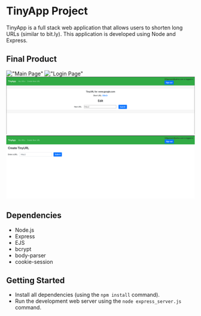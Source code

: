# TinyApp Project

TinyApp is a full stack web application that allows users to shorten long URLs (similar to bit.ly). This application is developed using Node and Express.

## Final Product

!["Main Page"](https://github.com/OOgunremi/tinyapp/tree/main/docs#:~:text=2%20minutes%20ago-,Main%20Page.png,-updated%20the%20files)
!["Login Page"](https://github.com/OOgunremi/tinyapp/tree/main/docs#:~:text=5%20minutes%20ago-,Login%20Page.png,-updated%20the%20files)
!["Edit URL Page"](https://github.com/OOgunremi/tinyapp/blob/main/docs/Edit%20Page.png)
!["Create New URL Page"](https://github.com/OOgunremi/tinyapp/blob/main/docs/Create%20Short%20URL%20Page.png)

## Dependencies

- Node.js
- Express
- EJS
- bcrypt
- body-parser
- cookie-session


## Getting Started

- Install all dependencies (using the `npm install` command).
- Run the development web server using the `node express_server.js` command.
